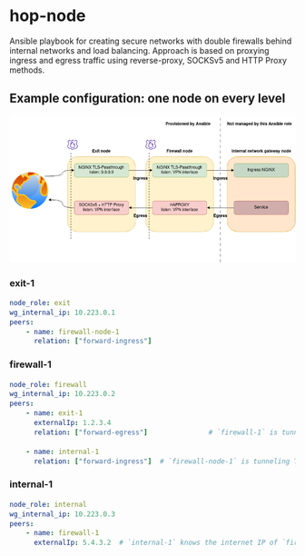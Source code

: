 hop-node
========

Ansible playbook for creating secure networks with double firewalls behind internal networks and load balancing.
Approach is based on proxying ingress and egress traffic using reverse-proxy, SOCKSv5 and HTTP Proxy methods.

Example configuration: one node on every level
----------------------------------------------

![](./docs/architecture.png)

### exit-1

```yaml
node_role: exit
wg_internal_ip: 10.223.0.1
peers:
    - name: firewall-node-1
      relation: ["forward-ingress"]
```

### firewall-1

```yaml
node_role: firewall
wg_internal_ip: 10.223.0.2
peers:
    - name: exit-1
      externalIp: 1.2.3.4
      relation: ["forward-egress"]               # `firewall-1` is tunneling SOCKS5v5 egress

    - name: internal-1
      relation: ["forward-ingress"]  # `firewall-node-1` is tunneling TLS+HTTP ingress
```

### internal-1

```yaml
node_role: internal
wg_internal_ip: 10.223.0.3
peers:
    - name: firewall-1
      externalIp: 5.4.3.2  # `internal-1` knows the internet IP of `firewall-1`
```
